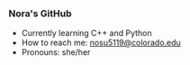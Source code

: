 ### Nora's GitHub


- Currently learning C++ and Python
- How to reach me: nosu5119@colorado.edu
- Pronouns: she/her
